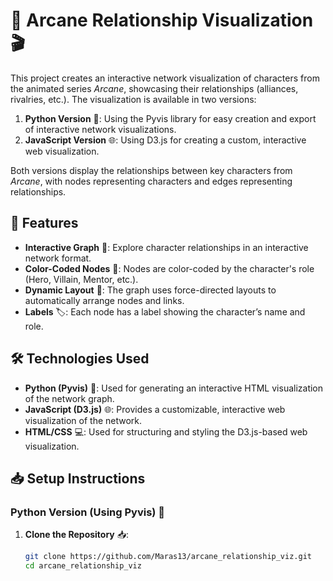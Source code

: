 # 🌌 Arcane Relationship Visualization 🎬

This project creates an interactive network visualization of characters from the animated series *Arcane*, showcasing their relationships (alliances, rivalries, etc.). The visualization is available in two versions:

1. **Python Version** 🐍: Using the Pyvis library for easy creation and export of interactive network visualizations.
2. **JavaScript Version** 🌐: Using D3.js for creating a custom, interactive web visualization.

Both versions display the relationships between key characters from *Arcane*, with nodes representing characters and edges representing relationships.

## 🚀 Features

- **Interactive Graph** 🔄: Explore character relationships in an interactive network format.
- **Color-Coded Nodes** 🎨: Nodes are color-coded by the character's role (Hero, Villain, Mentor, etc.).
- **Dynamic Layout** 🌟: The graph uses force-directed layouts to automatically arrange nodes and links.
- **Labels** 🏷️: Each node has a label showing the character’s name and role.

## 🛠️ Technologies Used

- **Python (Pyvis)** 🐍: Used for generating an interactive HTML visualization of the network graph.
- **JavaScript (D3.js)** 🌐: Provides a customizable, interactive web visualization of the network.
- **HTML/CSS** 💻: Used for structuring and styling the D3.js-based web visualization.

## 📥 Setup Instructions

### Python Version (Using Pyvis) 🐍

1. **Clone the Repository** 📥:

   ```bash
   git clone https://github.com/Maras13/arcane_relationship_viz.git
   cd arcane_relationship_viz
